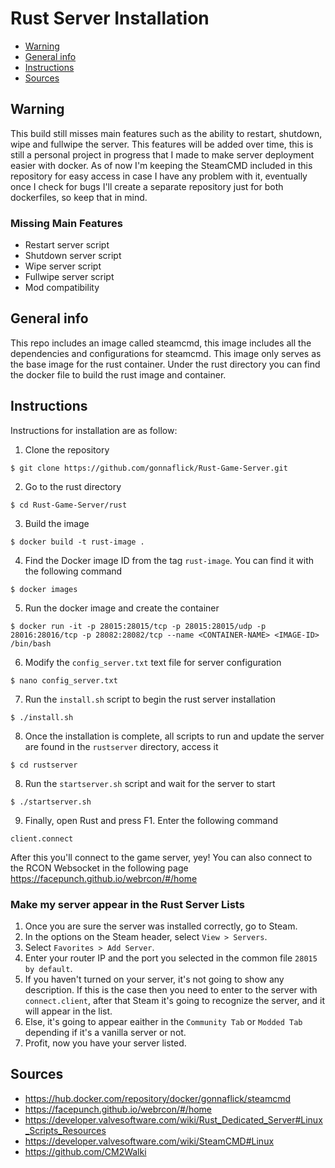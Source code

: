 # Rust Server Installation
* [Warning](#warning)
* [General info](#general-info)
* [Instructions](#instructions)
* [Sources](#sources)
## Warning
This build still misses main features such as the ability to restart, shutdown, wipe and fullwipe the server. This features will be added over time, this is still a personal project in progress that I made to make server deployment easier with docker. As of now I'm keeping the SteamCMD included in this repository for easy access in case I have any problem with it, eventually once I check for bugs I'll create a separate repository just for both dockerfiles, so keep that in mind.
### Missing Main Features
* Restart server script
* Shutdown server script
* Wipe server script
* Fullwipe server script
* Mod compatibility

## General info
This repo includes an image called steamcmd, this image includes all the dependencies and configurations for steamcmd. This image only serves as the base image for the rust container. Under the rust directory you can find the docker file to build the rust image and container.

## Instructions
Instructions for installation are as follow:
1. Clone the repository 

```
$ git clone https://github.com/gonnaflick/Rust-Game-Server.git
```
2. Go to the rust directory
```
$ cd Rust-Game-Server/rust
```
3. Build the image
```
$ docker build -t rust-image .
```
4. Find the Docker image ID from the tag `rust-image`. You can find it with the following command
```
$ docker images
```
5. Run the docker image and create the container
```
$ docker run -it -p 28015:28015/tcp -p 28015:28015/udp -p 28016:28016/tcp -p 28082:28082/tcp --name <CONTAINER-NAME> <IMAGE-ID> /bin/bash
```
6. Modify the `config_server.txt` text file for server configuration
```
$ nano config_server.txt
```
7. Run the `install.sh` script to begin the rust server installation
```
$ ./install.sh
```
8. Once the installation is complete, all scripts to run and update the server are found in the `rustserver` directory, access it
```
$ cd rustserver
```
8. Run the `startserver.sh` script and wait for the server to start
```
$ ./startserver.sh
```
9. Finally, open Rust and press F1. Enter the following command
```
client.connect
```
After this you'll connect to the game server, yey!
You can also connect to the RCON Websocket in the following page https://facepunch.github.io/webrcon/#/home

### Make my server appear in the Rust Server Lists
1. Once you are sure the server was installed correctly, go to Steam.
2. In the options on the Steam header, select `View > Servers`.
3. Select `Favorites > Add Server`.
4. Enter your router IP and the port you selected in the common file `28015 by default`.
5. If you haven't turned on your server, it's not going to show any description. If this is the case then you need to enter to the server with `connect.client`, after that Steam it's going to recognize the server, and it will appear in the list.
6. Else, it's going to appear eaither in the `Community Tab` or `Modded Tab` depending if it's a vanilla server or not.
7. Profit, now you have your server listed.

## Sources
* https://hub.docker.com/repository/docker/gonnaflick/steamcmd
* https://facepunch.github.io/webrcon/#/home
* https://developer.valvesoftware.com/wiki/Rust_Dedicated_Server#Linux_Scripts_Resources
* https://developer.valvesoftware.com/wiki/SteamCMD#Linux
* https://github.com/CM2Walki
